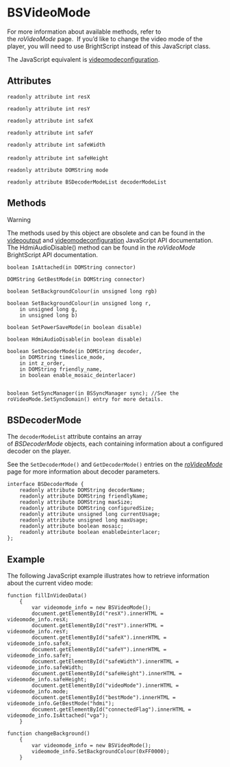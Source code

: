 # BSVideoMode

For more information about available methods, refer to the *roVideoMode* page.  If you’d like to change the video mode of the player, you will need to use BrightScript instead of this JavaScript class. 

The JavaScript equivalent is [videomodeconfiguration](../../player-apis/javascript-apis/videomodeconfiguration.md).

## Attributes

`readonly attribute int resX`

`readonly attribute int resY`

`readonly attribute int safeX`

`readonly attribute int safeY`

`readonly attribute int safeWidth`

`readonly attribute int safeHeight` 

`readonly attribute DOMString mode`

`readonly attribute BSDecoderModeList decoderModeList`

## Methods

> [!WARNING]
> The methods used by this object are obsolete and can be found in the [videooutput](../../player-apis/javascript-apis/videooutput.md) and [videomodeconfiguration](../../player-apis/javascript-apis/videomodeconfiguration.md) JavaScript API documentation. The HdmiAudioDisable() method can be found in the *roVideoMode* BrightScript API documentation.

```
boolean IsAttached(in DOMString connector)

DOMString GetBestMode(in DOMString connector)

boolean SetBackgroundColour(in unsigned long rgb)

boolean SetBackgroundColour(in unsigned long r,
	in unsigned long g,
	in unsigned long b)

boolean SetPowerSaveMode(in boolean disable)

boolean HdmiAudioDisable(in boolean disable)
 
boolean SetDecoderMode(in DOMString decoder,
	in DOMString timeslice_mode,
	in int z_order,
	in DOMString friendly_name,
	in boolean enable_mosaic_deinterlacer)


boolean SetSyncManager(in BSSyncManager sync); //See the roVideoMode.SetSyncDomain() entry for more details.
```

## BSDecoderMode

The `decoderModeList` attribute contains an array of *BSDecoderMode* objects, each containing information about a configured decoder on the player.

See the `SetDecoderMode()` and `GetDecoderMode()` entries on the [*roVideoMode*](../../../developers/brightscript/object-reference/presentation-and-widget-objects/rovideomode.md) page for more information about decoder parameters.

```
interface BSDecoderMode {
    readonly attribute DOMString decoderName;
    readonly attribute DOMString friendlyName;
    readonly attribute DOMString maxSize;
    readonly attribute DOMString configuredSize;
    readonly attribute unsigned long currentUsage;
    readonly attribute unsigned long maxUsage;
    readonly attribute boolean mosaic;
    readonly attribute boolean enableDeinterlacer;
};
```

## Example

The following JavaScript example illustrates how to retrieve information about the current video mode:

```
function fillInVideoData()
    {
        var videomode_info = new BSVideoMode();
        document.getElementById("resX").innerHTML = videomode_info.resX;
        document.getElementById("resY").innerHTML = videomode_info.resY;
        document.getElementById("safeX").innerHTML = videomode_info.safeX;
        document.getElementById("safeY").innerHTML = videomode_info.safeY;
        document.getElementById("safeWidth").innerHTML = videomode_info.safeWidth;
        document.getElementById("safeHeight").innerHTML = videomode_info.safeHeight;
        document.getElementById("videoMode").innerHTML = videomode_info.mode;
        document.getElementById("bestMode").innerHTML = videomode_info.GetBestMode("hdmi");
        document.getElementById("connectedFlag").innerHTML = videomode_info.IsAttached("vga");
    }

function changeBackground()
    {
        var videomode_info = new BSVideoMode();
        videomode_info.SetBackgroundColour(0xFF0000);
    }
```